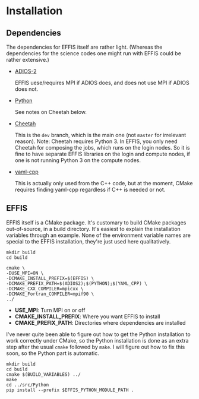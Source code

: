 # Installation

## Dependencies 

The dependencies for EFFIS itself are rather light.
(Whereas the dependencies for the science codes one might run with EFFIS could be rather extensive.)

* [ADIOS-2](https://github.com/ornladios/ADIOS2) 

    EFFIS uese/requires MPI if ADIOS does, and does not use MPI if ADIOS does not.

* [Python](https://www.python.org/)

    See notes on Cheetah below.

* [Cheetah](https://github.com/CODARcode/cheetah/tree/dev)

    This is the `dev` branch, which is the main one (not `master` for irrelevant reason).
Note: Cheetah requires Python 3. In EFFIS, you only need Cheetah for composing the jobs, which runs on the login nodes. 
So it is fine to have separate EFFIS libraries on the login and compute nodes, if one is not running Python 3 on the compute nodes.

* [yaml-cpp](https://github.com/jbeder/yaml-cpp/)
 
	This is actually only used from the C++ code, but at the moment, CMake requires finding yaml-cpp regardless if C++ is needed or not.


## EFFIS

EFFIS itself is a CMake package. It's customary to build CMake packages out-of-source, in a build directory.
It's easiest to explain the installation variables through an example.
None of the environment variable names are special to the EFFIS installation, they're just used here qualitatively.

```
mkdir build
cd build

cmake \
-DUSE_MPI=ON \
-DCMAKE_INSTALL_PREFIX=$(EFFIS) \
-DCMAKE_PREFIX_PATH=$(ADIOS2);$(PYTHON);$(YAML_CPP) \
-DCMAKE_CXX_COMPILER=mpicxx \
-DCMAKE_Fortran_COMPILER=mpif90 \
../
```

* **USE_MPI**: Turn MPI on or off
* **CMAKE_INSTALL_PREFIX**: Where you want EFFIS to install
* **CMAKE_PREFIX_PATH**: Directories where dependencies are installed


I've never quite been able to figure out how to get the Python installation to work correctly under CMake, 
so the Python installation is done as an extra step after the usual `cmake` followed by `make`.
I will figure out how to fix this soon, so the Python part is automatic.

```
mkdir build
cd build
cmake $(BUILD_VARIABLES) ../
make
cd ../src/Python
pip install --prefix $EFFIS_PYTHON_MODULE_PATH .
```

